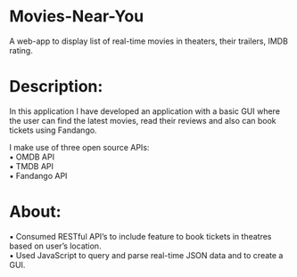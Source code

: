 # Movies-Near-You
A web-app to display list of real-time movies in theaters, their trailers, IMDB rating.

# Description:  
In this application I have developed an application with a basic GUI where the user can find the latest movies, read their reviews and also can book tickets using Fandango.  

I make use of three open source APIs:  
▪ OMDB API  
▪ TMDB API  
▪ Fandango API  


# About:
▪ Consumed RESTful API’s to include feature to book tickets in theatres based on user’s location.  
▪ Used JavaScript to query and parse real-time JSON data and to create a GUI.  
